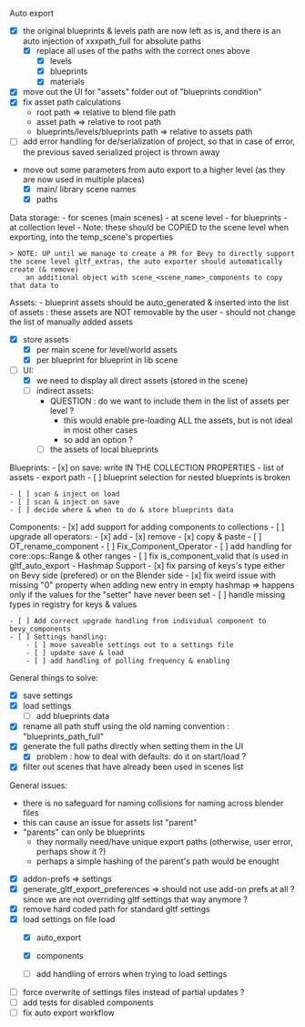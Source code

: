Auto export
 - [x] the original blueprints & levels path are now left as is, and there is an auto injection of xxxpath_full for absolute paths
    - [x] replace all uses of the paths with the correct ones above
        - [x] levels
        - [x] blueprints
        - [x] materials
 - [x] move out the UI for "assets" folder out of "blueprints condition"
 - [x] fix asset path calculations
     - root path => relative to blend file path
     - asset path => relative to root path
     - blueprints/levels/blueprints path => relative to assets path
 - [ ] add error handling for de/serialization of project, so that in case of error, the previous saved serialized project is thrown away

- move out some parameters from auto export to a higher level (as they are now used in multiple places)
    - [x] main/ library scene names
    - [x] paths

Data storage:
    - for scenes (main scenes)
        - at scene level
    - for blueprints 
        - at collection level
        - Note: these should be COPIED to the scene level when exporting, into the temp_scene's properties

    > NOTE: UP until we manage to create a PR for Bevy to directly support the scene level gltf_extras, the auto exporter should automatically create (& remove)
        an additional object with scene_<scene_name>_components to copy that data to

Assets:
    - blueprint assets should be auto_generated & inserted into the list of assets : these assets are NOT removable by the user
    - should not change the list of manually added assets
 - [x] store assets 
   - [x] per main scene for level/world assets
   - [x] per blueprint for blueprint in lib scene
 - [ ] UI:
    - [x] we need to display all direct assets (stored in the scene)
    - [ ] indirect assets: 
        - QUESTION : do we want to include them in the list of assets per level ? 
            -  this would enable pre-loading ALL the assets, but is not ideal in most other cases
            - so add an option ?
        - [ ] the assets of local blueprints 

Blueprints:
    - [x] on save: write IN THE COLLECTION PROPERTIES
        - list of assets
        - export path
    - [ ] blueprint selection for nested blueprints is broken

    - [ ] scan & inject on load
    - [ ] scan & inject on save
    - [ ] decide where & when to do & store blueprints data

Components:
    - [x] add support for adding components to collections
    - [ ] upgrade all operators:
        - [x] add 
        - [x] remove
        - [x] copy & paste
        - [ ] OT_rename_component
        - [ ] Fix_Component_Operator
    - [ ] add handling for core::ops::Range<f32> & other ranges
    - [ ] fix is_component_valid that is used in gltf_auto_export
    - Hashmap Support
        - [x] fix parsing of keys's type either on Bevy side (prefered) or on the Blender side 
        - [x] fix weird issue with missing "0" property when adding new entry in empty hashmap => happens only if the values for the "setter" have never been set
        - [ ] handle missing types in registry for keys & values

    - [ ] Add correct upgrade handling from individual component to bevy_components
    - [ ] Settings handling:
        - [ ] move saveable settings out to a settings file
        - [ ] update save & load
        - [ ] add handling of polling frequency & enabling


General things to solve:
 - [x] save settings
 - [x] load settings
    - [ ] add blueprints data

- [x] rename all path stuff using the old naming convention : "blueprints_path_full"
- [x] generate the full paths directly when setting them in the UI  
    - [x] problem : how to deal with defaults: do it on start/load ?
- [x] filter out scenes that have already been used in scenes list

General issues:
 - there is no safeguard for naming collisions for naming across blender files
 - this can cause an issue for assets list "parent" 
 - "parents" can only be blueprints
    - they normally need/have unique export paths (otherwise, user error, perhaps show it ?)
    - perhaps a simple hashing of the parent's path would be enought 


 - [x] addon-prefs => settings
 - [x] generate_gltf_export_preferences => should not use add-on prefs at all ? since we are not overriding gltf settings that way anymore ?
 - [x] remove hard coded path for standard gltf settings
 - [x] load settings on file load
    - [x] auto_export
    - [x] components
    - [ ] add handling of errors when trying to load settings


- [ ] force overwrite of settings files instead of partial updates ?
- [ ] add tests for disabled components 
- [ ]  fix auto export workflow
